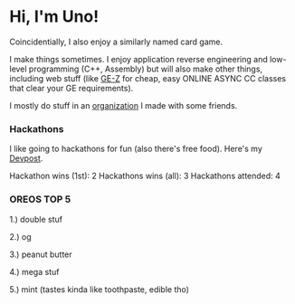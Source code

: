 # Hi, I'm Uno!

Coincidentially, I also enjoy a similarly named card game. 

I make things sometimes. I enjoy application reverse engineering and low-level programming (C++, Assembly) but will also make other things, including web stuff (like [GE-Z](https://github.com/laurelin60/GE-Z-Backend) for cheap, easy ONLINE ASYNC CC classes that clear your GE requirements). 

I mostly do stuff in an [organization](https://github.com/laurelin60/) I made with some friends.

### Hackathons 

I like going to hackathons for fun (also there's free food). Here's my [Devpost](https://devpost.com/wpasadhi).

Hackathon wins (1st):  2
Hackathons wins (all): 3 
Hackathons attended:   4

### OREOS TOP 5

1.) double stuf 

2.) og

3.) peanut butter

4.) mega stuf

5.) mint (tastes kinda like toothpaste, edible tho)

<!--
**uno-p-5/uno-p-5** is a ✨ _special_ ✨ repository because its `README.md` (this file) appears on your GitHub profile.

Here are some ideas to get you started:

- 🔭 I’m currently working on ...
- 🌱 I’m currently learning ...
- 👯 I’m looking to collaborate on ...
- 🤔 I’m looking for help with ...
- 💬 Ask me about ...
- 📫 How to reach me: ...
- 😄 Pronouns: ...
- ⚡ Fun fact: ...
-->
